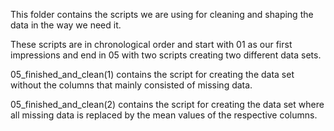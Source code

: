 This folder contains the scripts we are using for cleaning and shaping the data in the way we need it.

These scripts are in chronological order and start with 01 as our first impressions and end in 05 with two scripts creating two different data sets. 

05_finished_and_clean(1) contains the script for creating the data set without the columns that mainly consisted of missing data.

05_finished_and_clean(2) contains the script for creating the data set where all missing data is replaced by the mean values of the respective columns. 